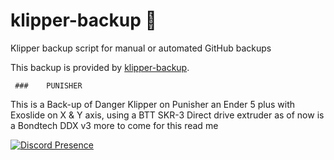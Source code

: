 # klipper-backup 💾 
Klipper backup script for manual or automated GitHub backups 

This backup is provided by [klipper-backup](https://github.com/Staubgeborener/klipper-backup).

     ###    PUNISHER

This is a Back-up of Danger Klipper on Punisher an Ender 5 plus with Exoslide on X & Y axis, using a BTT SKR-3
Direct drive extruder as of now is a Bondtech DDX v3 more to come for this read me


[![Discord Presence](https://lanyard.cnrad.dev/api/:Bradford1040)](https://discord.com/users/:Bradford1040)
